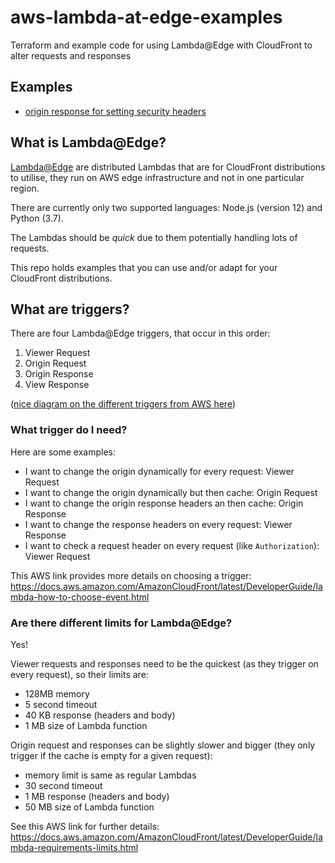# aws-lambda-at-edge-examples
Terraform and example code for using Lambda@Edge with CloudFront to alter requests and responses

## Examples

- [origin response for setting security headers](origin_response/src/origin_response.js)

## What is Lambda@Edge?

[Lambda@Edge] are distributed Lambdas that are for CloudFront distributions to
utilise, they run on AWS edge infrastructure and not in one particular region.

There are currently only two supported languages: Node.js (version 12) and Python
(3.7).

The Lambdas should be _quick_ due to them potentially handling lots of requests.

This repo holds examples that you can use and/or adapt for your CloudFront
distributions.

## What are triggers?

There are four Lambda@Edge triggers, that occur in this order:
1. Viewer Request
1. Origin Request
1. Origin Response
1. View Response

([nice diagram on the different triggers from AWS here])

### What trigger do I need?

Here are some examples:
- I want to change the origin dynamically for every request: Viewer Request
- I want to change the origin dynamically but then cache: Origin Request
- I want to change the origin response headers an then cache: Origin Response
- I want to change the response headers on every request: Viewer Response
- I want to check a request header on every request (like `Authorization`):
Viewer Request

This AWS link provides more details on choosing a trigger:
<https://docs.aws.amazon.com/AmazonCloudFront/latest/DeveloperGuide/lambda-how-to-choose-event.html>

### Are there different limits for Lambda@Edge?

Yes!

Viewer requests and responses need to be the quickest (as they trigger on every
request), so their limits are:
- 128MB memory
- 5 second timeout
- 40 KB response (headers and body)
- 1 MB size of Lambda function

Origin request and responses can be slightly slower and bigger (they only
trigger if the cache is empty for a given request):
- memory limit is same as regular Lambdas
- 30 second timeout
- 1 MB response (headers and body)
- 50 MB size of Lambda function

See this AWS link for further details:
<https://docs.aws.amazon.com/AmazonCloudFront/latest/DeveloperGuide/lambda-requirements-limits.html>

[Lambda@Edge]: https://docs.aws.amazon.com/AmazonCloudFront/latest/DeveloperGuide/lambda-at-the-edge.html
[nice diagram on the different triggers from AWS here]: https://docs.aws.amazon.com/AmazonCloudFront/latest/DeveloperGuide/lambda-cloudfront-trigger-events.html
